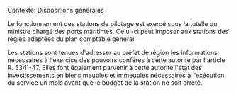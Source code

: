 Contexte: Dispositions générales

Le fonctionnement des stations de pilotage est exercé sous la tutelle du ministre chargé des ports maritimes. Celui-ci peut imposer aux stations des règles adaptées du plan comptable général.

Les stations sont tenues d'adresser au préfet de région les informations nécessaires à l'exercice des pouvoirs conférés à cette autorité par l'article R. 5341-47. Elles font également parvenir à cette autorité l'état des investissements en biens meubles et immeubles nécessaires à l'exécution du service un mois avant que le budget de la station ne soit arrêté.
